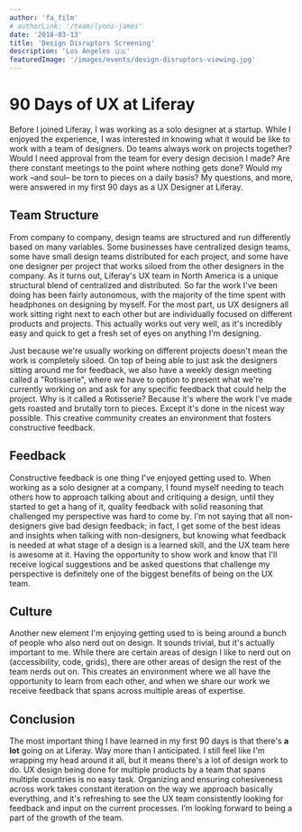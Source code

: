 ```yaml
---
author: 'fa_film'
# authorLink: '/team/lyons-james'
date: '2018-03-13'
title: 'Design Disruptors Screening'
description: 'Los Angeles 🇺🇸'
featuredImage: '/images/events/design-disruptors-viewing.jpg'
---
```



# 90 Days of UX at Liferay

Before I joined Liferay, I was working as a solo designer at a startup. While I enjoyed the experience, I was interested in knowing what it would be like to work with a team of designers. Do teams always work on projects together? Would I need approval from the team for every design decision I made? Are there constant meetings to the point where nothing gets done? Would my work –and soul– be torn to pieces on a daily basis? My questions, and more, were answered in my first 90 days as a UX Designer at Liferay.

## **Team Structure**

From company to company, design teams are structured and run differently based on many variables. Some businesses have centralized design teams, some have small design teams distributed for each project, and some have one designer per project that works siloed from the other designers in the company. As it turns out, Liferay's UX team in North America is a unique structural blend of centralized and distributed. So far the work I've been doing has been fairly autonomous, with the majority of the time spent with headphones on designing by myself. For the most part, us UX designers all work sitting right next to each other but are individually focused on different products and projects. This actually works out very well, as it's incredibly easy and quick to get a fresh set of eyes on anything I'm designing.

Just because we're usually working on different projects doesn't mean the work is completely siloed. On top of being able to just ask the designers sitting around me for feedback, we also have a weekly design meeting called a "Rotisserie", where we have to option to present what we're currently working on and ask for any specific feedback that could help the project. Why is it called a Rotisserie? Because it's where the work I've made gets roasted and brutally torn to pieces. Except it's done in the nicest way possible. This creative community creates an environment that fosters constructive feedback.

## **Feedback**

Constructive feedback is one thing I've enjoyed getting used to. When working as a solo designer at a company, I found myself needing to teach others how to approach talking about and critiquing a design, until they started to get a hang of it, quality feedback with solid reasoning that challenged my perspective was hard to come by. I'm not saying that all non-designers give bad design feedback; in fact, I get some of the best ideas and insights when talking with non-designers, but knowing what feedback is needed at what stage of a design is a learned skill, and the UX team here is awesome at it. Having the opportunity to show work and know that I'll receive logical suggestions and be asked questions that challenge my perspective is definitely one of the biggest benefits of being on the UX team.

## **Culture**

Another new element I'm enjoying getting used to is being around a bunch of people who also nerd out on design. It sounds trivial, but it's actually important to me. While there are certain areas of design I like to nerd out on (accessibility, code, grids), there are other areas of design the rest of the team nerds out on. This creates an environment where we all have the opportunity to learn from each other, and when we share our work we receive feedback that spans across multiple areas of expertise.

## **Conclusion**

The most important thing I have learned in my first 90 days is that there's **a lot** going on at Liferay. Way more than I anticipated. I still feel like I'm wrapping my head around it all, but it means there's a lot of design work to do. UX design being done for multiple products by a team that spans multiple countries is no easy task. Organizing and ensuring cohesiveness across work takes constant iteration on the way we approach basically everything, and it's refreshing to see the UX team consistently looking for feedback and input on the current processes. I’m looking forward to being a part of the growth of the team.
